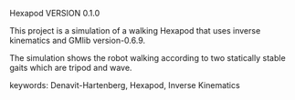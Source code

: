 Hexapod VERSION 0.1.0

This project is a simulation of a walking Hexapod that uses inverse kinematics and GMlib version-0.6.9. 

The simulation shows the robot walking according to two statically stable gaits which are tripod and wave.

keywords: Denavit-Hartenberg, Hexapod, Inverse Kinematics